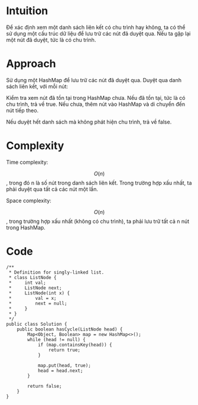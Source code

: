 # Intuition
<!-- Describe your first thoughts on how to solve this problem. -->
Để xác định xem một danh sách liên kết có chu trình hay không, ta có thể sử dụng một cấu trúc dữ liệu để lưu trữ các nút đã duyệt qua. Nếu ta gặp lại một nút đã duyệt, tức là có chu trình.
# Approach
<!-- Describe your approach to solving the problem. -->

Sử dụng một HashMap để lưu trữ các nút đã duyệt qua.
Duyệt qua danh sách liên kết, với mỗi nút:

Kiểm tra xem nút đã tồn tại trong HashMap chưa.
Nếu đã tồn tại, tức là có chu trình, trả về true.
Nếu chưa, thêm nút vào HashMap và di chuyển đến nút tiếp theo.


Nếu duyệt hết danh sách mà không phát hiện chu trình, trả về false.

# Complexity

Time complexity:

<!-- Add your time complexity here, e.g. $$O(n)$$ -->
$$O(n)$$, trong đó n là số nút trong danh sách liên kết. Trong trường hợp xấu nhất, ta phải duyệt qua tất cả các nút một lần.

Space complexity:

<!-- Add your space complexity here, e.g. $$O(n)$$ -->
$$O(n)$$, trong trường hợp xấu nhất (không có chu trình), ta phải lưu trữ tất cả n nút trong HashMap.

# Code
```
/**
 * Definition for singly-linked list.
 * class ListNode {
 *     int val;
 *     ListNode next;
 *     ListNode(int x) {
 *         val = x;
 *         next = null;
 *     }
 * }
 */
public class Solution {
    public boolean hasCycle(ListNode head) {
        Map<Object, Boolean> map = new HashMap<>();
        while (head != null) {
            if (map.containsKey(head)) {
                return true;
            }

            map.put(head, true);
            head = head.next;
        }

        return false;
    }
}
```